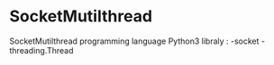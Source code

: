 # SocketMutilthread
SocketMutilthread
programming language Python3
libraly :
-socket
-threading.Thread
